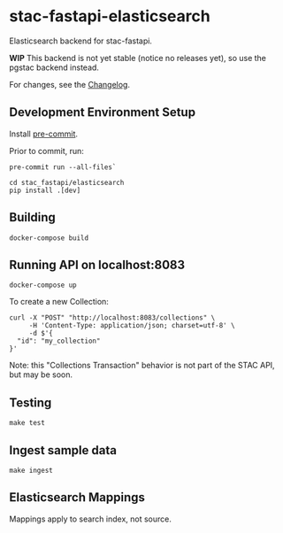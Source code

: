 # stac-fastapi-elasticsearch

Elasticsearch backend for stac-fastapi. 

**WIP** This backend is not yet stable (notice no releases yet), so use the pgstac backend instead.

For changes, see the [Changelog](CHANGELOG.md).

## Development Environment Setup

Install [pre-commit](https://pre-commit.com/#install).

Prior to commit, run:

```shell
pre-commit run --all-files`
```

```shell
cd stac_fastapi/elasticsearch
pip install .[dev]
```

## Building

```shell
docker-compose build
```

## Running API on localhost:8083

```shell
docker-compose up
```

To create a new Collection:

```shell
curl -X "POST" "http://localhost:8083/collections" \
     -H 'Content-Type: application/json; charset=utf-8' \
     -d $'{
  "id": "my_collection"
}'
```

Note: this "Collections Transaction" behavior is not part of the STAC API, but may be soon.

## Testing

```shell
make test
```

## Ingest sample data

```shell
make ingest
```

## Elasticsearch Mappings

Mappings apply to search index, not source. 